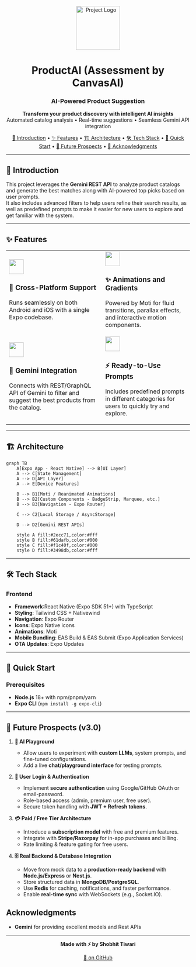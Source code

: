 <div align="center">

<img src="https://res.cloudinary.com/dpylpqxq4/image/upload/v1755362074/logo_gdwgg1.png" alt="Project Logo" width="120" height="120">

# ProductAI (Assessment by CanvasAI)

### AI-Powered Product Suggestion
</div>
  
<p align="center">
  <strong>Transform your product discovery with intelligent AI insights</strong><br>
  Automated catalog analysis • Real-time suggestions • Seamless Gemini API integration
</p>
  
<p align="center">
  <a href="#-introduction">🎯 Introduction</a> •
  <a href="#-features">✨ Features</a> •
  <a href="#-architecture">🏗️ Architecture</a> •
  <a href="#-tech-stack">🛠️ Tech Stack</a> •
  <a href="#-quick-start">🚀 Quick Start</a> •
  <a href="#-future-prospects-v30">🌟 Future Prospects</a> •
  <a href="#-acknowledgments">🙏 Acknowledgments</a>
</p>

---

## 🎯 Introduction

This project leverages the **Gemini REST API** to analyze product catalogs and generate the best matches along with AI-powered top picks based on user prompts.  
It also includes advanced filters to help users refine their search results, as well as predefined prompts to make it easier for new users to explore and get familiar with the system.

---

## ✨ Features

<table>
  <tr>
    <td>
      <img src="https://img.icons8.com/fluency/48/smartphone-tablet.png" width="40"/>
      <h3>📱 Cross-Platform Support</h3>
      <p>Runs seamlessly on both Android and iOS with a single Expo codebase.</p>
    </td>
    <td>
      <img src="https://img.icons8.com/fluency/48/animation.png" width="40"/>
      <h3>✨ Animations and Gradients</h3>
      <p>Powered by Moti for fluid transitions, parallax effects, and interactive motion components.</p>
    </td>
  </tr>
  <tr>
    <td>
      <img src="https://img.icons8.com/fluency/48/api.png" width="40"/>
      <h3>🔗 Gemini Integration</h3>
      <p>Connects with REST/GraphQL API of Gemini to filter and suggest the best products from the catalog.</p>
    </td>
    <td>
      <img src="https://img.icons8.com/fluency/48/offline.png" width="40"/>
      <h3>⚡ Ready-to-Use Prompts</h3>
      <p>Includes predefined prompts in different categories for users to quickly try and explore.</p>
    </td>
  </tr>
</table>

---

## 🏗️ Architecture

```mermaid
graph TB
    A[Expo App - React Native] --> B[UI Layer]
    A --> C[State Management]
    A --> D[API Layer]
    A --> E[Device Features]

    B --> B1[Moti / Reanimated Animations]
    B --> B2[Custom Components - BadgeStrip, Marquee, etc.]
    B --> B3[Navigation - Expo Router]

    C --> C2[Local Storage / AsyncStorage]

    D --> D2[Gemini REST APIs]

    style A fill:#2ecc71,color:#fff
    style B fill:#61dafb,color:#000
    style C fill:#f1c40f,color:#000
    style D fill:#3498db,color:#fff

```

---

## 🛠️ Tech Stack

### Frontend
- **Framework**:React Native (Expo SDK 51+) with TypeScript
- **Styling**: Tailwind CSS + Nativewind
- **Navigation**: Expo Router
- **Icons**: Expo Native icons
- **Animations**: Moti
- **Mobile Bundling**: EAS Build & EAS Submit (Expo Application Services)
- **OTA Updates**: Expo Updates

---

## 🚀 Quick Start


### Prerequisites
- **Node.js** 18+ with npm/pnpm/yarn
- **Expo CLI** (`npm install -g expo-cli`)

---
<!-- 
### Installation

1. **Clone the repository**
   ```bash
   git clone https://github.com/your-username/previwer.git
   cd productAI
   ```

2. **Install dependencies**
   ```bash
   npm install
   ```

3. **Environment Configuration**

   Create `.env` files in both `backend` and `frontend` directories:

   **Backend `.env`:**
   ```env
   GEMINI_API_KEY = "your_gemini_api_keu"
   ```

4. **Run the application**
   ```bash
   # Start Expo development server
   npx expo start

   # Start Expo development server (android)
   npx expo start:android

   # Start Expo development server (ios)
   npx expo start:ios

   # Start Expo development server (with cleared cache)
   npx expo start --clear
   ```
--- -->


## 🌟 Future Prospects (v3.0)
1. **🤖 AI Playground**
   - Allow users to experiment with **custom LLMs**, system prompts, and fine-tuned configurations.  
   - Add a live **chat/playground interface** for testing prompts.

2. **👤 User Login & Authentication**
   - Implement **secure authentication** using Google/GitHub OAuth or email-password.  
   - Role-based access (admin, premium user, free user).  
   - Secure token handling with **JWT + Refresh tokens**.

3. **💳 Paid / Free Tier Architecture**
   - Introduce a **subscription model** with free and premium features.  
   - Integrate with **Stripe/Razorpay** for in-app purchases and billing.  
   - Rate limiting & feature gating for free users.

4. **🗄️ Real Backend & Database Integration**
   - Move from mock data to a **production-ready backend** with **Node.js/Express** or **Nest.js**.  
   - Store structured data in **MongoDB/PostgreSQL**.  
   - Use **Redis** for caching, notifications, and faster performance.  
   - Enable **real-time sync** with WebSockets (e.g., Socket.IO).


##  Acknowledgments

- **Gemini** for providing excellent models and Rest APIs

---

<div align="center">
  <p>
    <strong>Made with ⚡ by Shobhit Tiwari</strong>
  </p>
  <p>
    <a href="https://github.com/Shobhit141141/previwer">🌟 on GitHub</a>
  </p>
</div>
